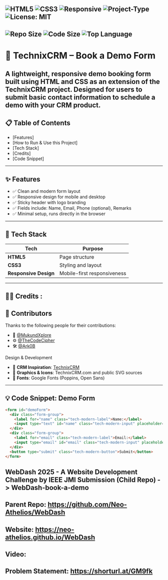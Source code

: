 ![HTML5](https://img.shields.io/badge/HTML5-E34F26?style=for-the-badge&logo=html5&logoColor=white)
![CSS3](https://img.shields.io/badge/CSS3-264de4?style=for-the-badge&logo=css3&logoColor=white)
![Responsive](https://img.shields.io/badge/Responsive-Yes-blue?style=for-the-badge)
![Project-Type](https://img.shields.io/badge/Project-Landing--Page-lightgrey?style=for-the-badge)
![License: MIT](https://img.shields.io/badge/License-MIT-green.svg?style=for-the-badge)
---
![Repo Size](https://img.shields.io/github/repo-size/Neo-Athelios/WebDash-book-a-demo)
![Code Size](https://img.shields.io/github/languages/code-size/Neo-Athelios/WebDash-book-a-demo)
![Top Language](https://img.shields.io/github/languages/top/Neo-Athelios/WebDash-book-a-demo)
---
# 🚀 TechnixCRM – Book a Demo Form

A lightweight, responsive demo booking form built using HTML and CSS as an extension of the TechnixCRM project. Designed for users to submit basic contact information to schedule a demo with your CRM product.
---
## 📋 Table of Contents
- [Features]
- [How to Run &  Use this Project]
- [Tech Stack]
- [Credits]
- [Code Snippet]
---
## ✨ Features
- ✅ Clean and modern form layout
- ✅ Responsive design for mobile and desktop
- ✅ Sticky header with logo branding
- ✅ Fields include: Name, Email, Phone (optional), Remarks
- ✅ Minimal setup, runs directly in the browser
---
## 🧰 Tech Stack
| Tech           | Purpose                       |
|----------------|-------------------------------|
| **HTML5**      | Page structure                |
| **CSS3**       | Styling and layout            |
| **Responsive Design** | Mobile-first responsiveness       |
---
## 🙍‍♂️ Credits :
## 👥 Contributors

Thanks to the following people for their contributions:
- 🧠 [@MukundXplore](https://github.com/MukundXplore)
- ⚙️ [@TheCodeCipher](https://github.com/TheCodeCipher)
- 🛠️ [@Ark0B](https://github.com/Ark0B)

Design & Development
- 🔧 **CRM Inspiration**: [TechnixCRM](https://technixcrm.com)
- 📸 **Graphics & Icons**: TechnixCRM.com and public SVG sources
- 📍 **Fonts**: Google Fonts (Poppins, Open Sans)
---
## 💡 Code Snippet: Demo Form
```html
<form id="demoForm">
  <div class="form-group">
    <label for="name" class="tech-modern-label">Name:</label>
    <input type="text" id="name" class="tech-modern-input" placeholder="Enter your name">
  </div>
  <div class="form-group">
    <label for="email" class="tech-modern-label">Email:</label>
    <input type="email" id="email" class="tech-modern-input" placeholder="Enter your email">
  </div>
  <button type="submit" class="tech-modern-button">Submit</button>
</form>
```
WebDash 2025 - A Website Development Challenge by IEEE JMI Submission (Child Repo) -> WebDash-book-a-demo
-
Parent Repo:    https://github.com/Neo-Athelios/WebDash
-
Website:    https://neo-athelios.github.io/WebDash
-
Video:
-
Problem Statement:    https://shorturl.at/GM9fk
- 
